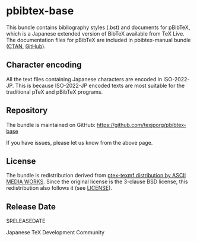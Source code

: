 # pbibtex-base

This bundle contains bibliography styles (.bst) and documents for pBibTeX,
which is a Japanese extended version of BibTeX available from TeX Live.
The documentation files for pBibTeX are included in pbibtex-manual bundle
([CTAN](https://ctan.org/pkg/pbibtex-manual),
[GitHub](https://github.com/texjporg/pbibtex-manual)).

## Character encoding

All the text files containing Japanese characters are encoded in
ISO-2022-JP. This is because ISO-2022-JP encoded texts are most suitable
for the traditional pTeX and pBibTeX programs.

## Repository

The bundle is maintained on GitHub:
https://github.com/texjporg/pbibtex-base

If you have issues, please let us know from the above page.

## License

The bundle is redistribution derived from [ptex-texmf distribution
by ASCII MEDIA WORKS](https://ctan.org/pkg/ptex-texmf).
Since the original license is the 3-clause BSD license,
this redistribution also follows it (see [LICENSE](./LICENSE)).

## Release Date

$RELEASEDATE

Japanese TeX Development Community
